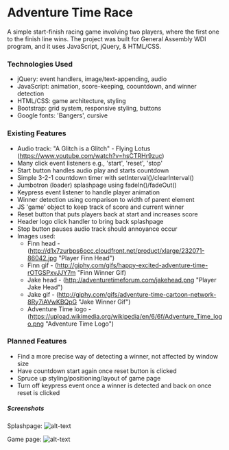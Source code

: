 # Adventure Time Race

A simple start-finish racing game involving two players, where the first one to the finish line wins. The project was built for General Assembly WDI program, and it uses JavaScript, jQuery, & HTML/CSS. 

### Technologies Used

- jQuery: event handlers, image/text-appending, audio
- JavaScript: animation, score-keeping, coountdown, and winner detection
- HTML/CSS: game architecture, styling
- Bootstrap: grid system, responsive styling, buttons
- Google fonts: 'Bangers', cursive

### Existing Features

- Audio track: "A Glitch is a Glitch" - Flying Lotus (https://www.youtube.com/watch?v=hsCTRHr9zuc)
- Many click event listeners e.g., 'start', 'reset', 'stop'
- Start button handles audio play and starts countdown
- Simple 3-2-1 countdown timer with setInterval()/clearInterval()
- Jumbotron (loader) splashpage using fadeIn()/fadeOut()
- Keypress event listener to handle player animation
- Winner detection using comparison to width of parent element
- JS 'game' object to keep track of score and current winner
- Reset button that puts players back at start and increases score
- Header logo click handler to bring back splashpage
- Stop button pauses audio track should annoyance occur
- Images used:
  * Finn head - (http://d1x7zurbps6occ.cloudfront.net/product/xlarge/232071-86042.jpg "Player Finn Head")
  * Finn gif - (http://giphy.com/gifs/happy-excited-adventure-time-rOTGSPxvJJY7m "Finn Winner Gif)
  * Jake head - (http://adventuretimeforum.com/jakehead.png "Player Jake Head")
  * Jake gif - (http://giphy.com/gifs/adventure-time-cartoon-network-8Ry7iAVwKBQpG "Jake Winner Gif")
  * Adventure Time logo - (https://upload.wikimedia.org/wikipedia/en/6/6f/Adventure_Time_logo.png "Adventure Time Logo")

### Planned Features

- Find a more precise way of detecting a winner, not affected by window size
- Have countdown start again once reset button is clicked
- Spruce up styling/positioning/layout of game page
- Turn off keypress event once a winner is detected and back on once reset is clicked

##### Screenshots

Splashpage:
![alt-text](http://i.imgur.com/TDGxC6t.png?1 "Screenshot Splashpage")

Game page:
![alt-text](http://i.imgur.com/WsbGKbs.png?1 "Screenshot Game page") 








